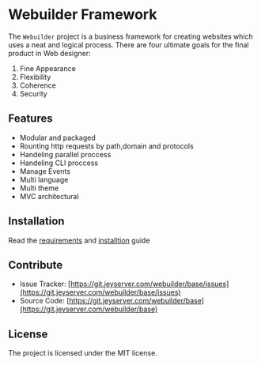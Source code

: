 Webuilder Framework
========
The `Webuilder` project is a business framework for creating websites which uses a neat and logical process. There are four ultimate goals for the final product in Web designer:

1. Fine Appearance
2. Flexibility
3. Coherence
4. Security

Features
--------
- Modular and packaged
- Rounting http requests by path,domain and protocols
- Handeling parallel proccess
- Handeling CLI proccess
- Manage Events
- Multi language
- Multi theme
- MVC architectural

Installation
------------

Read the [requirements](https://git.jeyserver.com/webuilder/base/wikis/requirements) and [installtion](https://git.jeyserver.com/webuilder/base/wikis/installtion) guide

Contribute
----------

- Issue Tracker: [https://git.jeyserver.com/webuilder/base/issues](https://git.jeyserver.com/webuilder/base/issues)
- Source Code: [https://git.jeyserver.com/webuilder/base](https://git.jeyserver.com/webuilder/base)

License
-------

The project is licensed under the MIT license.